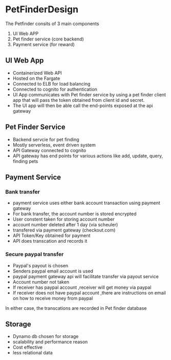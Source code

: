 # PetFinderDesign

The Petfinder consits of 3 main components
1. UI Web APP 
2. Pet finder service (core backend)
3. Payment service (for reward)

## UI Web App
- Containerized Web API 
- Hosted on the Fargate 
- Connected to ELB for load balancing
- Connected to cognito for authentication
- UI App communicates with Pet finder service by using a pet finder client app that will pass the token obtained from client id and secret. 
- The UI app will then be able call the end-points exposed at the api gateway


## Pet Finder Service
- Backend servcie for pet finding
- Mostly serverless, event driven system
- API Gateway connected to cognito
- API gateway has end points for various actions like add, update, query, finding pets


## Payment Service
### Bank transfer
- payment service uses either bank account transaction using payment gateway
- For bank transfer, the account number is stored encrypted
- User constent taken for storing account number
- account number deleted after 1 day (via scheuler)
- transfered via payment gateway (checkout.com)
- API Token/Key obtained for payment
- API does transcation and records it

### Secure paypal transfer
- Paypal's payout is chosen
- Senders paypal email account is used 
- paypal payment gateway api will facilitate transfer via payout service
- Account number not taken
- If receiver has paypal account ,receiver will get money via paypal
- If receiver does not have paypal account ,there are instructions on email on how to receive money from paypal

In either case, the transcations are recorded in Pet finder database


## Storage
- Dynamo db chosen for storage
- scalability and performance reason
- Cost effective
- less relational data
